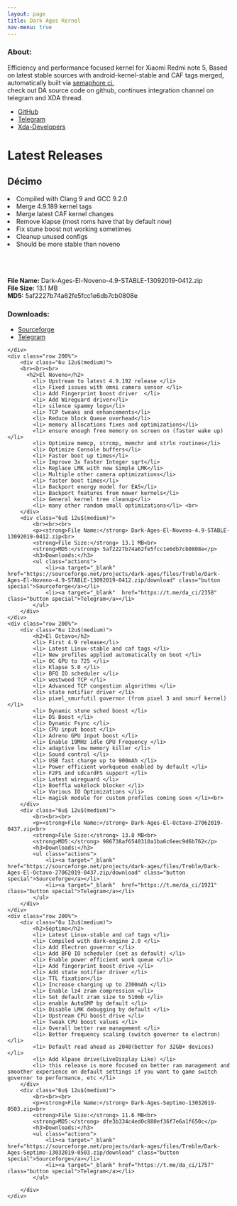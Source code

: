 ```yaml
---
layout: page
title: Dark Ages Kernel
nav-menu: true
---
```


<div id="main" class="alt">
    <div class="inner">
    <h3>About:</h3>
    <p> Efficiency and performance focused kernel for Xiaomi Redmi note 5, Based on latest stable sources with android-kernel-stable and CAF tags merged, automatically built via <a href="https://semaphoreci.com/blacksuan19/android_kernel_dark_ages/" target="_blank">semaphore ci.</a> <br> check out DA source code on github, continues integration channel on telegram and XDA thread. </p>
    <ul class="icons">
        <li>
            <a href="https://github.com/Blacksuan19/android_kernel_dark_ages/" class="icon alt fa fa-github" target="_blank">
            <span class="label">GitHub</span>
            </a>
        </li>
        <li>
            <a href="https://t.me/da_ci" class="icon alt fa fa-telegram" target="_blank">
            <span class="label">Telegram</span>
            </a>
        </li>
        <li>
            <a href="https://bit.ly/2OqW75w" class="icon alt fa fa-android" target="_blank">
            <span class="label">Xda-Developers</span>
            </a>
        </li>
    </ul>
    <h1>Latest Releases</h1>
    <div class="row 200%">
      <div class="6u 12u$(medium)">
      <h2>Décimo</h2>
          <li>Compiled with Clang 9 and GCC 9.2.0</li>
          <li>Merge 4.9.189 kernel tags</li>
          <li>Merge latest CAF kernel changes</li>
          <li>Remove klapse (most roms have that by default now)</li>
          <li>Fix stune boost not working sometimes</li>
          <li>Cleanup unused configs</li>
          <li>Should be more stable than noveno</li>
      </div>
      <div class="6u$ 12u$(medium)">
            <br><br><br>
            <p><strong>File Name:</strong> Dark-Ages-El-Noveno-4.9-STABLE-13092019-0412.zip<br>
            <strong>File Size:</strong> 13.1 MB<br>
            <strong>MD5:</strong> 5af2227b74a62fe5fcc1e6db7cb0808e</p>
            <h3>Downloads:</h3>
            <ul class="actions">
                <li><a target="_blank" href="https://sourceforge.net/projects/dark-ages/files/Treble/Dark-Ages-El-Noveno-4.9-STABLE-13092019-0412.zip/download" class="button special">Sourceforge</a></li>
                <li><a target="_blank"  href="https://t.me/da_ci/2358" class="button special">Telegram</a></li>
            </ul>
        </div>

    </div>
    <div class="row 200%">
        <div class="6u 12u$(medium)">
        <br><br><br>
          <h2>El Noveno</h2>
            <li> Upstream to latest 4.9.192 release </li>
            <li> Fixed issues with omni camera sensor </li>
            <li> Add Fingerprint boost driver  </li>
            <li> Add Wireguard driver</li>
            <li> silence spammy logs</li>
            <li> TCP tweaks and enhancements</li>
            <li> Reduce block Queue overhead</li>
            <li> memory allocations fixes and optimizations</li>
            <li> ensure enough free memory on screen on (faster wake up)</li>
            <li> Optimize memcp, strcmp, memchr and strln routines</li>
            <li> Optimize Console buffers</li>
            <li> Faster boot up times</li>
            <li> Improve 3x faster Integer sqrt</li>
            <li> Replace LMK with new Simple LMK</li>
            <li> Multiple other camera optimizations</li>
            <li> faster boot times</li>
            <li> Backport energy model for EAS</li>
            <li> Backport features from newer kernels</li>
            <li> General kernel tree cleanup</li>
            <li> many other random small optimizations</li> <br>
        </div>
        <div class="6u$ 12u$(medium)">
            <br><br><br>
            <p><strong>File Name:</strong> Dark-Ages-El-Noveno-4.9-STABLE-13092019-0412.zip<br>
            <strong>File Size:</strong> 13.1 MB<br>
            <strong>MD5:</strong> 5af2227b74a62fe5fcc1e6db7cb0808e</p>
            <h3>Downloads:</h3>
            <ul class="actions">
                <li><a target="_blank" href="https://sourceforge.net/projects/dark-ages/files/Treble/Dark-Ages-El-Noveno-4.9-STABLE-13092019-0412.zip/download" class="button special">Sourceforge</a></li>
                <li><a target="_blank"  href="https://t.me/da_ci/2358" class="button special">Telegram</a></li>
            </ul>
        </div>
    </div>
    <div class="row 200%">
        <div class="6u 12u$(medium)">
            <h2>El Octavo</h2>
            <li> First 4.9 release</li>
            <li> Latest Linux-stable and caf tags </li>
            <li> New profiles applied automatically on boot </li>
            <li> OC GPU to 725 </li>
            <li> Klapse 5.0 </li>
            <li> BFQ IO scheduler </li>
            <li> westwood TCP </li>
            <li> Advanced TCP congestion algorithms </li>
            <li> state notifier driver </li>
            <li> pixel_smurfutil governor (from pixel 3 and smurf kernel) </li>
            <li> Dynamic stune sched boost </li>
            <li> DS Boost </li>
            <li> Dynamic Fsync </li>
            <li> CPU input boost </li>
            <li> Adreno GPU input boost </li>
            <li> Enable 19MHz idle GPU Frequency </li>
            <li> adaptive low memory killer </li>
            <li> Sound control </li>
            <li> USB fast charge up to 900mAh </li>
            <li> Power efficient workqueue enabled by default </li>
            <li> F2FS and sdcardFS support </li>
            <li> Latest wireguard </li>
            <li> Boeffla wakelock blocker </li>
            <li> Various IO Optimizations </li>
            <li> magisk module for custom profiles coming soon </li><br>
        </div>
        <div class="6u$ 12u$(medium)">
            <br><br><br>
            <p><strong>File Name:</strong> Dark-Ages-El-Octavo-27062019-0437.zip<br>
            <strong>File Size:</strong> 13.8 MB<br>
            <strong>MD5:</strong> 986738af6540310a1ba6c6eec9d6b762</p>
            <h3>Downloads:</h3>
            <ul class="actions">
                <li><a target="_blank" href="https://sourceforge.net/projects/dark-ages/files/Treble/Dark-Ages-El-Octavo-27062019-0437.zip/download" class="button special">Sourceforge</a></li>
                <li><a target="_blank"  href="https://t.me/da_ci/1921" class="button special">Telegram</a></li>
            </ul>
        </div>
    </div>
    <div class="row 200%">
        <div class="6u 12u$(medium)">
            <h2>Séptimo</h2>
            <li> Latest Linux-stable and caf tags </li>
            <li> Compiled with dark-engine 2.0 </li>
            <li> Add Electron governor </li>
            <li> Add BFQ IO scheduler (set as default) </li>
            <li> Enable power efficient work queue </li>
            <li> Add fingerprint boost drive </li>
            <li> Add state notifier driver </li>
            <li> TTL fixation</li>
            <li> Increase charging up to 2300mAh </li>
            <li> Enable lz4 zram compression </li>
            <li> Set default zram size to 510mb </li>
            <li> enable AutoSMP by default </li>
            <li> Disable LMK debugging by default </li>
            <li> Upstream CPU boost drive </li>
            <li> Tweak CPU boost values </li>
            <li> Overall better ram management </li>
            <li> Better frequency scaling (switch governor to electron) </li>
            <li> Default read ahead as 2048(better for 32GB+ devices) </li>
            <li> Add klpase drive(LiveDisplay Like) </li>
            <li> this release is more focused on better ram management and smoother experience on default settings if you want to game switch governor to performance, etc </li>
        </div>
        <div class="6u$ 12u$(medium)">
            <br><br><br>
            <p><strong>File Name:</strong> Dark-Ages-Septimo-13032019-0503.zip<br>
            <strong>File Size:</strong> 11.6 MB<br>
            <strong>MD5:</strong> dfe3b334c4ed0c880ef36f7e6a1f650c</p>
            <h3>Downloads:</h3>
            <ul class="actions">
                <li><a target="_blank" href="https://sourceforge.net/projects/dark-ages/files/Treble/Dark-Ages-Septimo-13032019-0503.zip/download" class="button special">Sourceforge</a></li>
                <li><a target="_blank" href="https://t.me/da_ci/1757" class="button special">Telegram</a></li>
            </ul>

        </div>
    </div>

</div>

</div>
